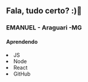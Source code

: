 ## Fala, tudo certo? :)👋
 
 ### EMANUEL - Araguari -MG
 
 #### Aprendendo 
  <li>JS</li>
  <li>Node</li> 
  <li>React</li> 
  <li>GitHub</li>




